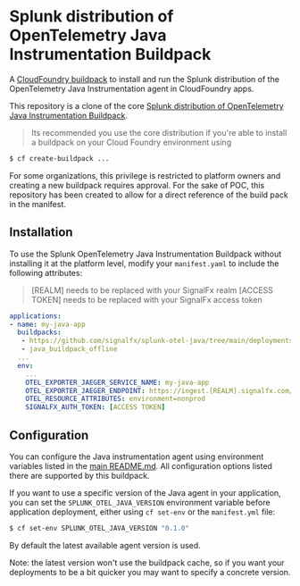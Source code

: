 # Splunk distribution of OpenTelemetry Java Instrumentation Buildpack

A [CloudFoundry buildpack](https://docs.run.pivotal.io/buildpacks/) to install
and run the Splunk distribution of the OpenTelemetry Java Instrumentation agent in CloudFoundry apps.

This repository is a clone of the core [Splunk distribution of OpenTelemetry 
Java Instrumentation Buildpack](https://github.com/signalfx/splunk-otel-java/tree/main/deployments/cloudfoundry/buildpack). 

> Its recommended you use the core distribution if you're able to install a 
buildpack on your Cloud Foundry environment using 

```sh
$ cf create-buildpack ...
```

For some organizations, this privilege is restricted to platform owners and 
creating a new buildpack requires approval.  For the sake of POC, this repository
has been created to allow for a direct reference of the build pack in the 
manifest. 

## Installation

To use the Splunk OpenTelemetry Java Instrumentation Buildpack without installing
it at the platform level, modify your `manifest.yaml` to include the following
attributes:

> [REALM] needs to be replaced with your SignalFx realm 
> [ACCESS TOKEN] needs to be replaced with your SignalFx access token

```yaml
applications:
- name: my-java-app
  buildpacks: 
   - https://github.com/signalfx/splunk-otel-java/tree/main/deployments/cloudfoundry/buildpack
   - java_buildpack_offline
  ...
  env:
    ...
	OTEL_EXPORTER_JAEGER_SERVICE_NAME: my-java-app
    OTEL_EXPORTER_JAEGER_ENDPOINT: https://ingest.[REALM].signalfx.com/v1/trace
    OTEL_RESOURCE_ATTRIBUTES: environment=nonprod
    SIGNALFX_AUTH_TOKEN: [ACCESS TOKEN]
```

## Configuration

You can configure the Java instrumentation agent using environment variables 
listed in the [main README.md](../../../README.md).
All configuration options listed there are supported by this buildpack.

If you want to use a specific version of the Java agent in your application, you can set the `SPLUNK_OTEL_JAVA_VERSION`
environment variable before application deployment, either using `cf set-env` or the `manifest.yml` file:

```sh
$ cf set-env SPLUNK_OTEL_JAVA_VERSION "0.1.0"
```

By default the latest available agent version is used.

Note: the latest version won't use the buildpack cache, so if you want your deployments to be a bit quicker you may want to specify a concrete version.
